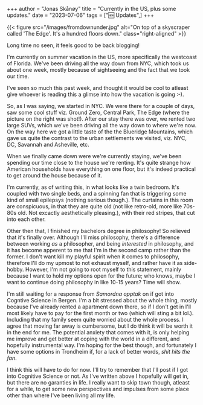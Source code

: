 +++ 
author = "Jonas Skånøy" 
title = "Currently in the US, plus some updates." 
date = "2023-07-06" 
tags = ["🆕 Updates",] 
+++

{{< figure src="/images/fromdownunder.jpg" alt="On top of a skyscraper called 'The Edge'. It's a hundred floors down." class="right-aligned" >}}

Long time no seen, it feels good to be back blogging!

I'm currently on summer vacation in the US, more specifically the westcoast of Florida. We've been driving all the way down from NYC, which took us about one week, mostly because of sightseeing and the fact that we took our time.

I've seen so much this past week, and thought it would be cool to atleast give whoever is reading this a glimse into how the vacation is going :-).

So, as I was saying, we started in NYC. We were there for a couple of days, saw some cool stuff viz. Ground Zero, Central Park, The Edge (where the picture on the right was shot!). After our stay there was over, we rented two large SUVs, which we've been driving all the way down to where we're now. On the way here we got a little taste of the the Blueridge Mountains, which gave us quite the contrast to the urban settlements we visited, viz. NYC, DC, Savannah and Asheville, etc.

When we finally came down were we're currently staying, we've been spending our time close to the house we're renting. It's quite strange how American households have everything on one floor, but it's indeed practical to get around the house because of it.

I'm currently, as of writing this, in what looks like a twin bedroom. It's coupled with two single beds, and a spinning fan that is triggering some kind of small epilepsys (nothing serious though.). The curtains in this room are conspicuous, in that they are quite old (not like retro-old, more like 70s-80s old. Not excactly aesthetically pleasing.), with their red stripes, that cut into each other.

Other then that, I finished my bachelors degree in philosophy! So relieved that it's finally over. Although I'll miss philosophy, there's a difference between working _as_ a philosopher, and being _interested_ in philosophy, and it has become apperent to me that I'm in the second camp rather than the former. I don't want kill my playful spirit when it comes to philosophy, therefore I'll do my upmost to not exhaust myself, and rather have it as side-hobby. However, I'm not going to root myself to this statement, mainly because I want to hold my options open for the future; who knows, maybe I want to continue doing philosophy in like 10-15 years? Time will show.

I'm still waiting for a response from _Samordna opptak_ on if got into Cogntive Science in Bergen. I'm a bit stressed about the whole thing, mostly because I've already rented a apartment down there, so if I don't get in I'll most likely have to pay for the first month or two (which will sting a bit lol.). Including that my family seem quite worried about the whole process. I agree that moving far away is cumbersome, but I do think it will be worth it in the end for me. The potential anxiety that comes with it, is only helping me improve and get better at coping with the world in a different, and hopefully instrumental way. I'm hoping for the best though, and fortunately I have some options in Trondheim if, for a lack of better words, _shit hits the fan_.

I think this will have to do for now. I'll try to remember that I'll post if I got into Cognitive Science or not. As I've written above I hopefully will get in, but there are no garanties in life. I really want to skip town though, atleast for a while, to get some new perspectives and impulses from some place other than where I've been living all my life.
